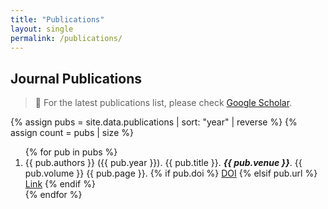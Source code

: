 ```yaml
---
title: "Publications"
layout: single
permalink: /publications/
---
```


## Journal Publications
> 📌 For the latest publications list, please check [Google Scholar](https://scholar.google.com/citations?user=7BdjDuwAAAAJ).

{% assign pubs = site.data.publications | sort: "year" | reverse %}
{% assign count = pubs | size %}

<ol reversed>
{% for pub in pubs %}
  <li>
    {{ pub.authors }} ({{ pub.year }}). {{ pub.title }}. <i><strong>{{ pub.venue }}</strong></i>. {{ pub.volume }} {{ pub.page }}.
    {% if pub.doi %}
      <a href="https://doi.org/{{ pub.doi }}" target="_blank">DOI</a>
    {% elsif pub.url %}
      <a href="{{ pub.url }}" target="_blank">Link</a>
    {% endif %}
  </li>
{% endfor %}
</ol>

